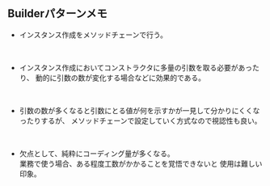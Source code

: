## Builderパターンメモ

* インスタンス作成をメソッドチェーンで行う。

<br>

* インスタンス作成においてコンストラクタに多量の引数を取る必要があったり、
動的に引数の数が変化する場合などに効果的である。

<br>

* 引数の数が多くなると引数にとる値が何を示すかが一見して分かりにくくなったりするが、
メソッドチェーンで設定していく方式なので視認性も良い。

<br>

* 欠点として、純粋にコーディング量が多くなる。  
業務で使う場合、ある程度工数がかかることを覚悟できないと
使用は難しい印象。